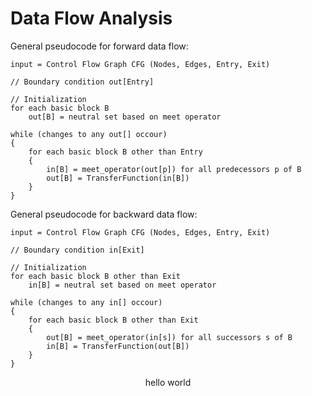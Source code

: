 # Data Flow Analysis

General pseudocode for forward data flow:
```
input = Control Flow Graph CFG (Nodes, Edges, Entry, Exit)

// Boundary condition out[Entry]

// Initialization
for each basic block B
    out[B] = neutral set based on meet operator

while (changes to any out[] occour)
{
    for each basic block B other than Entry
    {
        in[B] = meet_operator(out[p]) for all predecessors p of B
        out[B] = TransferFunction(in[B])
    }
}
```

General pseudocode for backward data flow:
```
input = Control Flow Graph CFG (Nodes, Edges, Entry, Exit)

// Boundary condition in[Exit]

// Initialization
for each basic block B other than Exit
    in[B] = neutral set based on meet operator

while (changes to any in[] occour)
{
    for each basic block B other than Exit
    {
        out[B] = meet_operator(in[s]) for all successors s of B
        in[B] = TransferFunction(out[B])
    }
}
```

$$ \text{hello world} $$